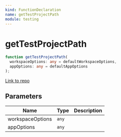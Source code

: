 ```yaml
---
kind: FunctionDeclaration
name: getTestProjectPath
module: testing
---
```


# getTestProjectPath

```ts
function getTestProjectPath(
  workspaceOptions: any = defaultWorkspaceOptions,
  appOptions: any = defaultAppOptions
);
```

[Link to repo](https://github.com/ngrx/platform/blob/master/modules/store-devtools/schematics-core/testing/create-workspace.ts#L27-L32)

## Parameters

| Name             | Type  | Description |
| ---------------- | ----- | ----------- |
| workspaceOptions | `any` |             |
| appOptions       | `any` |             |
